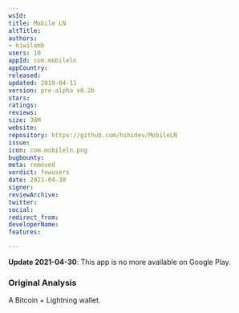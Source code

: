 ```yaml
---
wsId: 
title: Mobile LN
altTitle: 
authors:
- kiwilamb
users: 10
appId: com.mobileln
appCountry: 
released: 
updated: 2019-04-11
version: pre-alpha v0.2b
stars: 
ratings: 
reviews: 
size: 38M
website: 
repository: https://github.com/hihidev/MobileLN
issue: 
icon: com.mobileln.png
bugbounty: 
meta: removed
verdict: fewusers
date: 2021-04-30
signer: 
reviewArchive: 
twitter: 
social: 
redirect_from: 
developerName: 
features: 

---
```


**Update 2021-04-30**: This app is no more available on Google Play.

### Original Analysis

A Bitcoin + Lightning wallet.
